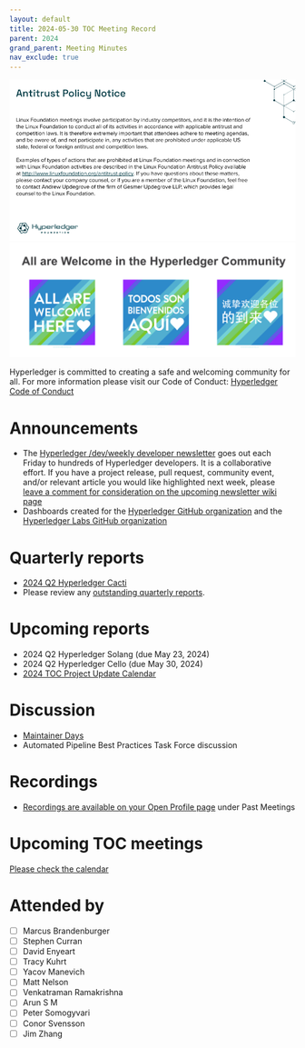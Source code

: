 ```yaml
---
layout: default
title: 2024-05-30 TOC Meeting Record
parent: 2024
grand_parent: Meeting Minutes
nav_exclude: true
---
```


![Antitrust Policy Notice](../images/antitrust-policy-notice.png "Antitrust Policy Notice")
![All are Welcome in the Hyperledger Community](../images/all-are-welcome.png "All are Welcome in the Hyperledger Community")

Hyperledger is committed to creating a safe and welcoming community for all. For more information please visit our Code of Conduct: [Hyperledger Code of Conduct](https://toc.hyperledger.org/governing-documents/code-of-conduct.html)

# Announcements
- The [Hyperledger /dev/weekly developer newsletter](https://wiki.hyperledger.org/pages/viewpage.action?pageId=39618905) goes out each Friday to hundreds of Hyperledger developers. It is a collaborative effort. If you have a project release, pull request, community event, and/or relevant article you would like highlighted next week, please [leave a comment for consideration on the upcoming newsletter wiki page](https://wiki.hyperledger.org/display/DR/2024)
- Dashboards created for the [Hyperledger GitHub organization](https://toc.hyperledger.org/dashboards/hyperledger.html) and the [Hyperledger Labs GitHub organization](https://toc.hyperledger.org/dashboards/labs.html)

# Quarterly reports
- [2024 Q2 Hyperledger Cacti](https://github.com/hyperledger/toc/pull/242)
- Please review any [outstanding quarterly reports](https://github.com/hyperledger/toc/pulls?q=is%3Apr+is%3Aopen+label%3Aquarterly-report+user-review-requested%3A%40me).

# Upcoming reports
- 2024 Q2 Hyperledger Solang (due May 23, 2024)
- 2024 Q2 Hyperledger Cello (due May 30, 2024)
- [2024 TOC Project Update Calendar](../../project-reports/2024/2024-updates.md)

# Discussion
- [Maintainer Days](https://wiki.hyperledger.org/display/events/Maintainer+Days+October+21-22%2C+2024)
- Automated Pipeline Best Practices Task Force discussion

# Recordings
- [Recordings are available on your Open Profile page](https://openprofile.dev/my-meetings) under Past Meetings

# Upcoming TOC meetings
[Please check the calendar](https://lists.hyperledger.org/g/toc/calendar)

# Attended by

- [ ] Marcus Brandenburger
- [ ] Stephen Curran
- [ ] David Enyeart
- [ ] Tracy Kuhrt
- [ ] Yacov Manevich
- [ ] Matt Nelson
- [ ] Venkatraman Ramakrishna
- [ ] Arun S M
- [ ] Peter Somogyvari
- [ ] Conor Svensson
- [ ] Jim Zhang
